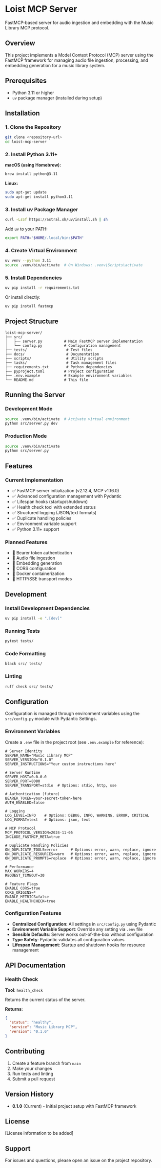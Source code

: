 # Loist MCP Server

FastMCP-based server for audio ingestion and embedding with the Music Library MCP protocol.

## Overview

This project implements a Model Context Protocol (MCP) server using the FastMCP framework for managing audio file ingestion, processing, and embedding generation for a music library system.

## Prerequisites

- Python 3.11 or higher
- `uv` package manager (installed during setup)

## Installation

### 1. Clone the Repository

```bash
git clone <repository-url>
cd loist-mcp-server
```

### 2. Install Python 3.11+

**macOS (using Homebrew):**
```bash
brew install python@3.11
```

**Linux:**
```bash
sudo apt-get update
sudo apt-get install python3.11
```

### 3. Install uv Package Manager

```bash
curl -LsSf https://astral.sh/uv/install.sh | sh
```

Add `uv` to your PATH:
```bash
export PATH="$HOME/.local/bin:$PATH"
```

### 4. Create Virtual Environment

```bash
uv venv --python 3.11
source .venv/bin/activate  # On Windows: .venv\Scripts\activate
```

### 5. Install Dependencies

```bash
uv pip install -r requirements.txt
```

Or install directly:
```bash
uv pip install fastmcp
```

## Project Structure

```
loist-mcp-server/
├── src/
│   ├── server.py          # Main FastMCP server implementation
│   └── config.py          # Configuration management
├── tests/                  # Test files
├── docs/                   # Documentation
├── scripts/                # Utility scripts
├── tasks/                  # Task management files
├── requirements.txt        # Python dependencies
├── pyproject.toml         # Project configuration
├── .env.example           # Example environment variables
└── README.md              # This file
```

## Running the Server

### Development Mode

```bash
source .venv/bin/activate  # Activate virtual environment
python src/server.py dev
```

### Production Mode

```bash
source .venv/bin/activate
python src/server.py
```

## Features

### Current Implementation

- ✅ FastMCP server initialization (v2.12.4, MCP v1.16.0)
- ✅ Advanced configuration management with Pydantic
- ✅ Lifespan hooks (startup/shutdown)
- ✅ Health check tool with extended status
- ✅ Structured logging (JSON/text formats)
- ✅ Duplicate handling policies
- ✅ Environment variable support
- ✅ Python 3.11+ support

### Planned Features

- 🔄 Bearer token authentication
- 🔄 Audio file ingestion
- 🔄 Embedding generation
- 🔄 CORS configuration
- 🔄 Docker containerization
- 🔄 HTTP/SSE transport modes

## Development

### Install Development Dependencies

```bash
uv pip install -e ".[dev]"
```

### Running Tests

```bash
pytest tests/
```

### Code Formatting

```bash
black src/ tests/
```

### Linting

```bash
ruff check src/ tests/
```

## Configuration

Configuration is managed through environment variables using the `src/config.py` module with Pydantic Settings.

### Environment Variables

Create a `.env` file in the project root (see `.env.example` for reference):

```env
# Server Identity
SERVER_NAME="Music Library MCP"
SERVER_VERSION="0.1.0"
SERVER_INSTRUCTIONS="Your custom instructions here"

# Server Runtime
SERVER_HOST=0.0.0.0
SERVER_PORT=8080
SERVER_TRANSPORT=stdio  # Options: stdio, http, sse

# Authentication (future)
BEARER_TOKEN=your-secret-token-here
AUTH_ENABLED=false

# Logging
LOG_LEVEL=INFO    # Options: DEBUG, INFO, WARNING, ERROR, CRITICAL
LOG_FORMAT=text   # Options: json, text

# MCP Protocol
MCP_PROTOCOL_VERSION=2024-11-05
INCLUDE_FASTMCP_META=true

# Duplicate Handling Policies
ON_DUPLICATE_TOOLS=error      # Options: error, warn, replace, ignore
ON_DUPLICATE_RESOURCES=warn   # Options: error, warn, replace, ignore
ON_DUPLICATE_PROMPTS=replace  # Options: error, warn, replace, ignore

# Performance
MAX_WORKERS=4
REQUEST_TIMEOUT=30

# Feature Flags
ENABLE_CORS=true
CORS_ORIGINS=*
ENABLE_METRICS=false
ENABLE_HEALTHCHECK=true
```

### Configuration Features

- **Centralized Configuration**: All settings in `src/config.py` using Pydantic
- **Environment Variable Support**: Override any setting via `.env` file
- **Sensible Defaults**: Server works out-of-the-box without configuration
- **Type Safety**: Pydantic validates all configuration values
- **Lifespan Management**: Startup and shutdown hooks for resource management

## API Documentation

### Health Check

**Tool:** `health_check`

Returns the current status of the server.

**Returns:**
```json
{
  "status": "healthy",
  "service": "Music Library MCP",
  "version": "0.1.0"
}
```

## Contributing

1. Create a feature branch from `main`
2. Make your changes
3. Run tests and linting
4. Submit a pull request

## Version History

- **0.1.0** (Current) - Initial project setup with FastMCP framework

## License

[License information to be added]

## Support

For issues and questions, please open an issue on the project repository.

